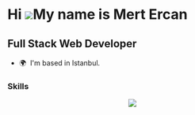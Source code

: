 Hi ![](https://user-images.githubusercontent.com/18350557/176309783-0785949b-9127-417c-8b55-ab5a4333674e.gif)My name is Mert Ercan
==================================================================================================================================
Full Stack Web Developer
-------------------------

* 🌍  I'm based in Istanbul.

###



### Skills

<p align="center">
  <a href="https://skillicons.dev">
    <img src="https://skillicons.dev/icons?i=java,kotlin,spring,hibernate,maven,dart,flutter,js,ts,html,css,sass,bootstrap,tailwind,mui,vue,nuxtjs,react,nextjs,nodejs,express,nestjs,postgres,firebase,webpack,docker,git,github,linux,idea&perline=10" />
  </a>
</p>


<!--
### Favorite Tech Stack

[![My Skills](https://skillicons.dev/icons?i=nextjs,ts,sass,bootstrap,java,spring,hibernate,postgres)](https://skillicons.dev)
-->




<!-- &perline=x -->
